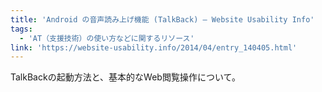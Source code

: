 ```yaml
---
title: 'Android の音声読み上げ機能 (TalkBack) — Website Usability Info'
tags:
  - 'AT（支援技術）の使い方などに関するリソース'
link: 'https://website-usability.info/2014/04/entry_140405.html'
---
```


TalkBackの起動方法と、基本的なWeb閲覧操作について。
